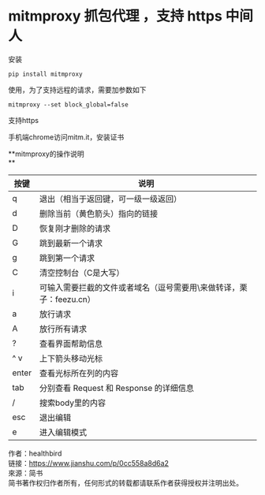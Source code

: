 # mitmproxy 抓包代理 ，支持 https 中间人
安装

```
pip install mitmproxy 
```

使用，为了支持远程的请求，需要加参数如下

```
mitmproxy --set block_global=false 
```

支持https

手机端chrome访问mitm.it，安装证书

**mitmproxy的操作说明  
**

  

| 按键 | 说明 |
| --- | --- |
| q | 退出（相当于返回键，可一级一级返回） |
| d | 删除当前（黄色箭头）指向的链接 |
| D | 恢复刚才删除的请求 |
| G | 跳到最新一个请求 |
| g | 跳到第一个请求 |
| C | 清空控制台（C是大写） |
| i | 可输入需要拦截的文件或者域名（逗号需要用\\来做转译，栗子：feezu.cn） |
| a | 放行请求 |
| A | 放行所有请求 |
| ? | 查看界面帮助信息 |
| ^ v | 上下箭头移动光标 |
| enter | 查看光标所在列的内容 |
| tab | 分别查看 Request 和 Response 的详细信息 |
| / | 搜索body里的内容 |
| esc | 退出编辑 |
| e | 进入编辑模式 |

  
  
作者：healthbird  
链接：https://www.jianshu.com/p/0cc558a8d6a2  
來源：简书  
简书著作权归作者所有，任何形式的转载都请联系作者获得授权并注明出处。